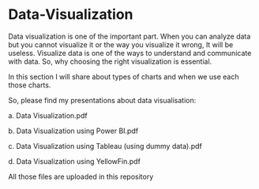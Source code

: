 # Data-Visualization

Data visualization is one of the important part. When you can analyze data but you cannot visualize it or the way you visualize it wrong, It will be useless. Visualize data is one of the ways to understand and communicate with data. So, why choosing the right visualization is essential. 

In this section I will share about types of charts and when we use each those charts. 

So, please find my presentations about data visualisation:

a. Data Visualization.pdf

b. Data Visualization using Power BI.pdf

c. Data Visualization using Tableau (using dummy data).pdf

d. Data Visualization using YellowFin.pdf

All those files are uploaded in this repository
